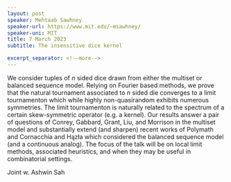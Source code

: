 ```yaml
---
layout: post
speaker: Mehtaab Sawhney
speaker-url: https://www.mit.edu/~msawhney/
speaker-uni: MIT
title: 7 March 2023
subtitle: The insensitive dice kernel

excerpt_separator: <!--more-->
---
```

We consider tuples of $n$ sided dice drawn from either the multiset or balanced sequence model. Relying on Fourier based methods, we prove that the natural tournament associated to $n$ sided die converges to a limit tournamenton which while highly non-quasirandom exhibits numerous symmetries. The limit tournamenton is naturally related to the spectrum of a certain skew-symmetric operator (e.g. a kernel). Our results answer a pair of questions of Conrey, Gabbard, Grant, Liu, and Morrison in the multiset model and substantially extend (and sharpen) recent works of Polymath and Cornacchia and Hązła which considered the balanced sequence model (and a continuous analog). The focus of the talk will be on local limit methods, associated heuristics, and when they may be useful in combinatorial settings.

Joint w. Ashwin Sah

<!--more-->
